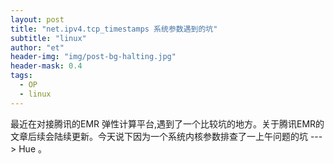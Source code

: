 ```yaml
---
layout: post
title: "net.ipv4.tcp_timestamps 系统参数遇到的坑"
subtitle: "linux"
author: "et"
header-img: "img/post-bg-halting.jpg"
header-mask: 0.4
tags:
  - OP
  - linux
---
```



最近在对接腾讯的EMR 弹性计算平台,遇到了一个比较坑的地方。关于腾讯EMR的文章后续会陆续更新。今天说下因为一个系统内核参数排查了一上午问题的坑   ---> Hue 。


